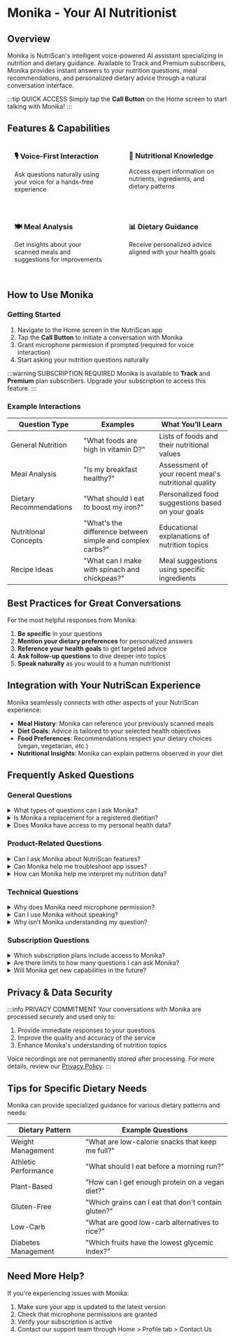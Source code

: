 # Monika - Your AI Nutritionist

## Overview

Monika is NutriScan's intelligent voice-powered AI assistant specializing in nutrition and dietary guidance. Available to Track and Premium subscribers, Monika provides instant answers to your nutrition questions, meal recommendations, and personalized dietary advice through a natural conversation interface.

:::tip QUICK ACCESS
Simply tap the **Call Button** on the Home screen to start talking with Monika!
:::

## Features & Capabilities

<div class="feature-container">
  <div class="feature-item">
    <h3>🎙️ Voice-First Interaction</h3>
    <p>Ask questions naturally using your voice for a hands-free experience</p>
  </div>
  <div class="feature-item">
    <h3>🧠 Nutritional Knowledge</h3>
    <p>Access expert information on nutrients, ingredients, and dietary patterns</p>
  </div>
  <div class="feature-item">
    <h3>🍽️ Meal Analysis</h3>
    <p>Get insights about your scanned meals and suggestions for improvements</p>
  </div>
  <div class="feature-item">
    <h3>📊 Dietary Guidance</h3>
    <p>Receive personalized advice aligned with your health goals</p>
  </div>
</div>

<style>
.feature-container {
  display: grid;
  grid-template-columns: repeat(auto-fit, minmax(240px, 1fr));
  gap: 20px;
  margin: 24px 0;
}
.feature-item {
  background-color: var(--vp-c-bg-soft);
  border-radius: 8px;
  padding: 16px;
}
.feature-item h3 {
  margin-top: 0;
  color: var(--vp-c-brand-1);
}
</style>

## How to Use Monika

### Getting Started

1. Navigate to the Home screen in the NutriScan app
2. Tap the **Call Button** to initiate a conversation with Monika
3. Grant microphone permission if prompted (required for voice interaction)
4. Start asking your nutrition questions naturally

:::warning SUBSCRIPTION REQUIRED
Monika is available to **Track** and **Premium** plan subscribers. Upgrade your subscription to access this feature.
:::

### Example Interactions

| Question Type | Examples | What You'll Learn |
|---------------|----------|------------------|
| General Nutrition | "What foods are high in vitamin D?" | Lists of foods and their nutritional values |
| Meal Analysis | "Is my breakfast healthy?" | Assessment of your recent meal's nutritional quality |
| Dietary Recommendations | "What should I eat to boost my iron?" | Personalized food suggestions based on your goals |
| Nutritional Concepts | "What's the difference between simple and complex carbs?" | Educational explanations of nutrition topics |
| Recipe Ideas | "What can I make with spinach and chickpeas?" | Meal suggestions using specific ingredients |

## Best Practices for Great Conversations

For the most helpful responses from Monika:

1. **Be specific** in your questions
2. **Mention your dietary preferences** for personalized answers
3. **Reference your health goals** to get targeted advice 
4. **Ask follow-up questions** to dive deeper into topics
5. **Speak naturally** as you would to a human nutritionist

## Integration with Your NutriScan Experience

Monika seamlessly connects with other aspects of your NutriScan experience:

- **Meal History**: Monika can reference your previously scanned meals
- **Diet Goals**: Advice is tailored to your selected health objectives
- **Food Preferences**: Recommendations respect your dietary choices (vegan, vegetarian, etc.)
- **Nutritional Insights**: Monika can explain patterns observed in your diet

## Frequently Asked Questions

### General Questions

<details>
<summary>What types of questions can I ask Monika?</summary>

You can ask Monika about:
- Nutritional information for specific foods
- Advice on meeting dietary goals
- Analysis of your meal choices
- Guidance for specific health conditions
- Recipe and meal planning suggestions
- General nutrition education and concepts
- Comparisons between different foods
- Explanations of nutritional terms and metrics

Feel free to ask about any nutrition-related topic as you would with a human nutritionist.
</details>

<details>
<summary>Is Monika a replacement for a registered dietitian?</summary>

No. While Monika provides evidence-based nutritional information, she is not a substitute for personalized medical advice from healthcare professionals. For medical conditions requiring dietary management (such as diabetes, kidney disease, or food allergies), please consult with a registered dietitian or your healthcare provider.
</details>

<details>
<summary>Does Monika have access to my personal health data?</summary>

Monika has access to the dietary information you've shared with NutriScan, including:
- Your food preferences
- Your stated health goals
- Your meal history
- Any dietary restrictions you've specified

This information helps Monika provide personalized advice. However, she doesn't have access to your medical records or data from other health services.
</details>

### Product-Related Questions

<details>
<summary>Can I ask Monika about NutriScan features?</summary>

Yes! Monika can help you understand and get the most out of NutriScan. You can ask questions like:
- "How do I create a diet plan in the app?"
- "What's the difference between Track and Premium plans?"
- "How can I share my meal timeline with friends?"
- "How do I use the Copy to Today feature?"
- "Can you explain what NutriScore means?"
- "How do I invite friends to get free Premium time?"

Monika can provide step-by-step guidance on using app features and explain how to get the most value from your subscription.
</details>

<details>
<summary>Can Monika help me troubleshoot app issues?</summary>

Monika can provide basic troubleshooting for common issues, such as:
- Meal scanning problems
- Understanding error messages
- Guidance on required permissions
- Subscription activation issues
- Feature availability questions

For complex technical problems, Monika will direct you to contact our support team through the appropriate channels for personalized assistance.
</details>

<details>
<summary>How can Monika help me interpret my nutrition data?</summary>

Monika excels at helping you understand your nutritional patterns and insights from the app:
- "Can you explain my nutrition trends from last week?"
- "Are my protein levels adequate based on my scanned meals?"
- "What does the red color on my carbohydrates chart mean?"
- "How close am I to meeting my daily nutrition targets?"
- "What improvements have I made in my diet this month?"

Using your historical meal data, Monika can provide personalized insights and recommendations to help you achieve your health goals.
</details>

### Technical Questions

<details>
<summary>Why does Monika need microphone permission?</summary>

Microphone access is required to enable voice interaction with Monika. Your voice input is processed to convert speech to text, allowing Monika to understand and respond to your questions. You can revoke this permission at any time through your device settings, but voice interaction will not be available without it.
</details>

<details>
<summary>Can I use Monika without speaking?</summary>

While Monika is primarily designed for voice interaction, we're developing a text input option for future updates. Currently, voice interaction provides the most natural and comprehensive experience.
</details>

<details>
<summary>Why isn't Monika understanding my question?</summary>

If Monika is having trouble understanding you:
1. Speak clearly and at a moderate pace
2. Reduce background noise if possible
3. Rephrase your question using different words
4. Be more specific about what you're asking
5. Check your microphone settings and permissions

The voice recognition system works best with clear audio input and may struggle with certain accents or specialized terminology.
</details>

### Subscription Questions

<details>
<summary>Which subscription plans include access to Monika?</summary>

Monika is available to both **Track** and **Premium** plan subscribers. Free plan users do not have access to Monika and will be prompted to upgrade when attempting to use this feature.
</details>

<details>
<summary>Are there limits to how many questions I can ask Monika?</summary>

There are no specific limits to the number of questions you can ask Monika within your subscription period. However, to ensure service quality for all users, very excessive usage may be subject to fair use limitations.
</details>

<details>
<summary>Will Monika get new capabilities in the future?</summary>

Yes! We're constantly improving Monika's knowledge base and capabilities. Future updates may include:
- Integration with more dietary patterns and specialized diets
- Enhanced meal planning functionality
- More detailed nutritional analyses
- Support for additional languages
- Text-based interaction options
</details>

## Privacy & Data Security

:::info PRIVACY COMMITMENT
Your conversations with Monika are processed securely and used only to:
1. Provide immediate responses to your questions
2. Improve the quality and accuracy of the service
3. Enhance Monika's understanding of nutrition topics

Voice recordings are not permanently stored after processing. For more details, review our [Privacy Policy](hhttps://guide.nutriscan.app/privacy).
:::

## Tips for Specific Dietary Needs

Monika can provide specialized guidance for various dietary patterns and needs:

| Dietary Pattern | Example Questions |
|-----------------|-------------------|
| Weight Management | "What are low-calorie snacks that keep me full?" |
| Athletic Performance | "What should I eat before a morning run?" |
| Plant-Based | "How can I get enough protein on a vegan diet?" |
| Gluten-Free | "Which grains can I eat that don't contain gluten?" |
| Low-Carb | "What are good low-carb alternatives to rice?" |
| Diabetes Management | "Which fruits have the lowest glycemic index?" |

## Need More Help?

If you're experiencing issues with Monika:

1. Make sure your app is updated to the latest version
2. Check that microphone permissions are granted
3. Verify your subscription is active
4. Contact our support team through Home > Profile tab > Contact Us